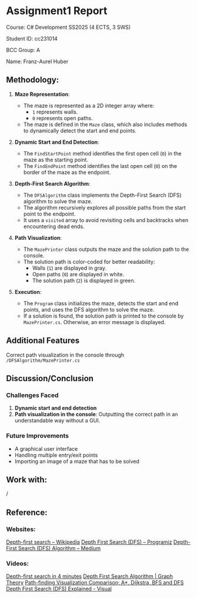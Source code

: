 # Assignment1 Report

Course: C# Development SS2025 (4 ECTS, 3 SWS)

Student ID: cc231014

BCC Group: A

Name: Franz-Aurel Huber

## Methodology:

1. **Maze Representation**:
   - The maze is represented as a 2D integer array where:
     - `1` represents walls.
     - `0` represents open paths.
   - The maze is defined in the `Maze` class, which also includes methods to dynamically detect the start and end points.

2. **Dynamic Start and End Detection**:
   - The `FindStartPoint` method identifies the first open cell (`0`) in the maze as the starting point.
   - The `FindEndPoint` method identifies the last open cell (`0`) on the border of the maze as the endpoint.

3. **Depth-First Search Algorithm**:
   - The `DFSAlgorithm` class implements the Depth-First Search (DFS) algorithm to solve the maze.
   - The algorithm recursively explores all possible paths from the start point to the endpoint.
   - It uses a `visited` array to avoid revisiting cells and backtracks when encountering dead ends.

4. **Path Visualization**:
   - The `MazePrinter` class outputs the maze and the solution path to the console.
   - The solution path is color-coded for better readability:
     - Walls (`1`) are displayed in gray.
     - Open paths (`0`) are displayed in white.
     - The solution path (`2`) is displayed in green.

5. **Execution**:
   - The `Program` class initializes the maze, detects the start and end points, and uses the DFS algorithm to solve the maze.
   - If a solution is found, the solution path is printed to the console by `MazePrinter.cs`. Otherwise, an error message is displayed.

## Additional Features
Correct path visualization in the console through `/DFSAlgorithm/MazePrinter.cs`

## Discussion/Conclusion
### Challenges Faced
1. **Dynamic start and end detection**
2. **Path visualization in the console**: Outputting the correct path in an understandable way without a GUI.

### Future Improvements
- A graphical user interface
- Handling multiple entry/exit points
- Importing an image of a maze that has to be solved

## Work with: 
/

## Reference: 
### Websites:
[Depth-first search – Wikipedia](https://en.wikipedia.org/wiki/Depth-first_search)
[Depth First Search (DFS) – Programiz](https://www.programiz.com/dsa/graph-dfs)
[Depth-First Search (DFS) Algorithm – Medium](https://medium.com/@that-software-PM/depth-first-search-dfs-algorithm-201dc95e524)

### Videos:
[Depth-first search in 4 minutes](https://www.youtube.com/watch?v=Urx87-NMm6c)
[Depth First Search Algorithm | Graph Theory](https://www.youtube.com/watch?v=7fujbpJ0LB4)
[Path-finding Visualization Comparison; A*, Dijkstra, BFS and DFS](https://www.youtube.com/watch?v=aW9kZcJx64o)
[Depth First Search (DFS) Explained - Visual](https://www.youtube.com/watch?v=VTAZ3lPOllA)